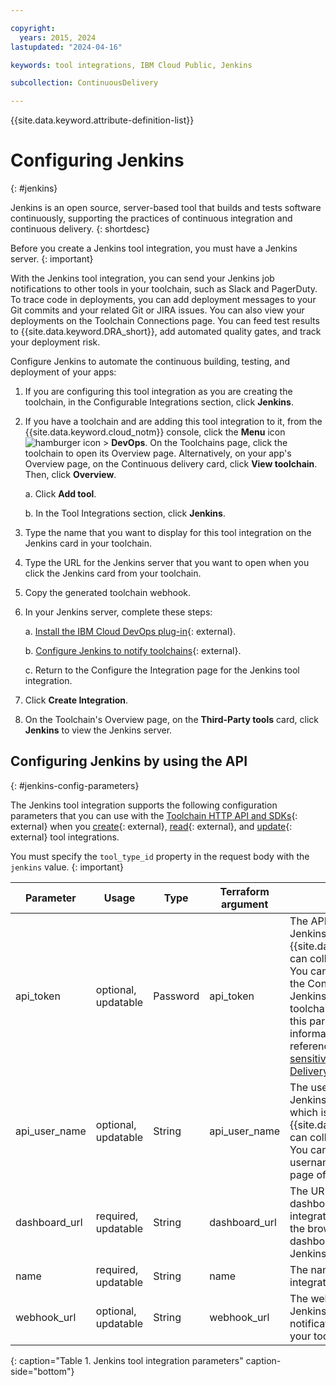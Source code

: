 ```yaml
---

copyright:
  years: 2015, 2024
lastupdated: "2024-04-16"

keywords: tool integrations, IBM Cloud Public, Jenkins

subcollection: ContinuousDelivery

---
```


{{site.data.keyword.attribute-definition-list}} 

# Configuring Jenkins
{: #jenkins}

Jenkins is an open source, server-based tool that builds and tests software continuously, supporting the practices of continuous integration and continuous delivery.
{: shortdesc}

Before you create a Jenkins tool integration, you must have a Jenkins server.
{: important}

With the Jenkins tool integration, you can send your Jenkins job notifications to other tools in your toolchain, such as Slack and PagerDuty. To trace code in deployments, you can add deployment messages to your Git commits and your related Git or JIRA issues. You can also view your deployments on the Toolchain Connections page. You can feed test results to {{site.data.keyword.DRA_short}}, add automated quality gates, and track your deployment risk.

Configure Jenkins to automate the continuous building, testing, and deployment of your apps:

1. If you are configuring this tool integration as you are creating the toolchain, in the Configurable Integrations section, click **Jenkins**.
1. If you have a toolchain and are adding this tool integration to it, from the {{site.data.keyword.cloud_notm}} console, click the **Menu** icon ![hamburger icon](images/icon_hamburger.svg) > **DevOps**. On the Toolchains page, click the toolchain to open its Overview page. Alternatively, on your app's Overview page, on the Continuous delivery card, click **View toolchain**. Then, click **Overview**. 

   a. Click **Add tool**.

   b. In the Tool Integrations section, click **Jenkins**.

1. Type the name that you want to display for this tool integration on the Jenkins card in your toolchain.
1. Type the URL for the Jenkins server that you want to open when you click the Jenkins card from your toolchain.
1. Copy the generated toolchain webhook.
1. In your Jenkins server, complete these steps:

   a. [Install the IBM Cloud DevOps plug-in](https://plugins.jenkins.io/ibm-cloud-devops#IBMCloudDevOpsPlugin-Installingtheplugin){: external}.

   b. [Configure Jenkins to notify toolchains](https://plugins.jenkins.io/ibm-cloud-devops#IBMCloudDevOpsPlugin-Notifyingtoolchains){: external}.

   c. Return to the Configure the Integration page for the Jenkins tool integration.

1. Click **Create Integration**.
1. On the Toolchain's Overview page, on the **Third-Party tools** card, click **Jenkins** to view the Jenkins server.

## Configuring Jenkins by using the API
{: #jenkins-config-parameters}

The Jenkins tool integration supports the following configuration parameters that you can use with the [Toolchain HTTP API and SDKs](https://cloud.ibm.com/apidocs/toolchain){: external} when you [create](https://cloud.ibm.com/apidocs/toolchain#create-tool){: external}, [read](https://cloud.ibm.com/apidocs/toolchain#get-tool-by-id){: external}, and [update](https://cloud.ibm.com/apidocs/toolchain#update-tool){: external} tool integrations.

You must specify the `tool_type_id` property in the request body with the `jenkins` value.
{: important}

| Parameter | Usage | Type | Terraform argument | Description |
| --- | --- | --- | --- | --- |
| api_token | optional, updatable | Password | api_token | The API token to use for Jenkins REST API calls so that {{site.data.keyword.DRA_short}} can collect data from Jenkins. You can find the API token on the Configuration page of your Jenkins instance. You can use a toolchain secret reference for this parameter. For more information about secret references, see [Protecting your sensitive data in Continuous Delivery](/docs/ContinuousDelivery?topic=ContinuousDelivery-cd_data_security#cd_secure_credentials). |
| api_user_name | optional, updatable | String | api_user_name | The username to use with the Jenkins server's API token, which is required so that {{site.data.keyword.DRA_short}} can collect data from Jenkins. You can find your API username on the Configuration page of your Jenkins instance. |
| dashboard_url | required, updatable | String | dashboard_url | The URL of the Jenkins server dashboard for this tool integration. In the graphical UI, the browser goes to this dashboard when you click the Jenkins tool integration card. |
| name | required, updatable | String | name | The name of this tool integration. |
| webhook_url | optional, updatable | String | webhook_url | The webhook to use in your Jenkins jobs to send notifications to other tools in your toolchain. |
{: caption="Table 1. Jenkins tool integration parameters" caption-side="bottom"}
